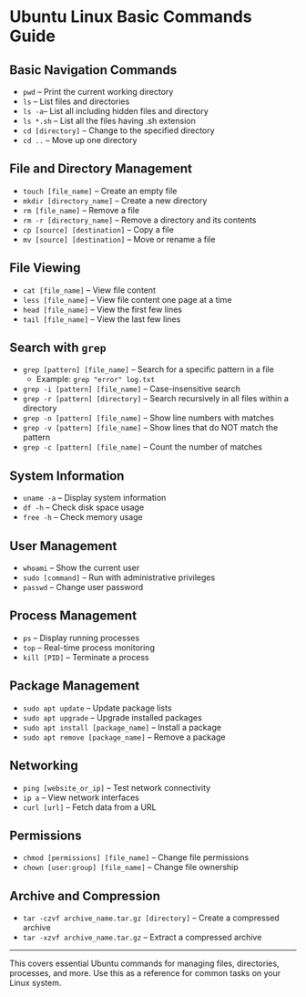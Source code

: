 # Ubuntu Linux Basic Commands Guide

## **Basic Navigation Commands**
- `pwd` – Print the current working directory  
- `ls` – List files and directories
- `ls -a`– List all including hidden files and directory
- `ls *.sh` – List all the files having .sh extension 
- `cd [directory]` – Change to the specified directory  
- `cd ..` – Move up one directory  

## **File and Directory Management**
- `touch [file_name]` – Create an empty file  
- `mkdir [directory_name]` – Create a new directory  
- `rm [file_name]` – Remove a file  
- `rm -r [directory_name]` – Remove a directory and its contents  
- `cp [source] [destination]` – Copy a file  
- `mv [source] [destination]` – Move or rename a file  

## **File Viewing**
- `cat [file_name]` – View file content  
- `less [file_name]` – View file content one page at a time  
- `head [file_name]` – View the first few lines  
- `tail [file_name]` – View the last few lines  

## **Search with `grep`**
- `grep [pattern] [file_name]` – Search for a specific pattern in a file  
  - Example: `grep "error" log.txt`  
- `grep -i [pattern] [file_name]` – Case-insensitive search  
- `grep -r [pattern] [directory]` – Search recursively in all files within a directory  
- `grep -n [pattern] [file_name]` – Show line numbers with matches  
- `grep -v [pattern] [file_name]` – Show lines that do NOT match the pattern  
- `grep -c [pattern] [file_name]` – Count the number of matches  

## **System Information**
- `uname -a` – Display system information  
- `df -h` – Check disk space usage  
- `free -h` – Check memory usage  

## **User Management**
- `whoami` – Show the current user  
- `sudo [command]` – Run with administrative privileges  
- `passwd` – Change user password  

## **Process Management**
- `ps` – Display running processes  
- `top` – Real-time process monitoring  
- `kill [PID]` – Terminate a process  

## **Package Management**
- `sudo apt update` – Update package lists  
- `sudo apt upgrade` – Upgrade installed packages  
- `sudo apt install [package_name]` – Install a package  
- `sudo apt remove [package_name]` – Remove a package  

## **Networking**
- `ping [website_or_ip]` – Test network connectivity  
- `ip a` – View network interfaces  
- `curl [url]` – Fetch data from a URL  

## **Permissions**
- `chmod [permissions] [file_name]` – Change file permissions  
- `chown [user:group] [file_name]` – Change file ownership  

## **Archive and Compression**
- `tar -czvf archive_name.tar.gz [directory]` – Create a compressed archive  
- `tar -xzvf archive_name.tar.gz` – Extract a compressed archive  

---

This covers essential Ubuntu commands for managing files, directories, processes, and more. Use this as a reference for common tasks on your Linux system.
